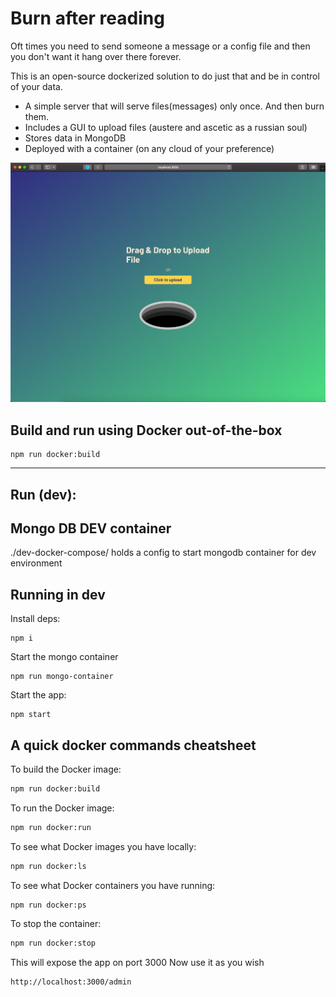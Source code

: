 # Burn after reading
Oft times you need to send someone a message or a config file and then you don't want it hang over there forever.
 
This is an open-source dockerized solution to do just that and be in control of your data.

* A simple server that will serve files(messages) only once. And then burn them.
* Includes a GUI to upload files (austere and ascetic as a russian soul)
* Stores data in MongoDB
* Deployed with a container (on any cloud of your preference)

![Burn after reading interface](screenshot/screenshot.jpg)
## Build and run using Docker out-of-the-box

```
npm run docker:build
```
----
## Run (dev):
## Mongo DB DEV container 
./dev-docker-compose/ holds a config to start mongodb container for dev environment 

## Running in dev
Install deps:
```
npm i
```
Start the mongo container
```
npm run mongo-container
```

Start the app:
```
npm start
```

## A quick docker commands cheatsheet

To build the Docker image:

```bash
npm run docker:build
```

To run the Docker image:

```bash
npm run docker:run
```

To see what Docker images you have locally:

```bash
npm run docker:ls
```
To see what Docker containers you have running:

```bash
npm run docker:ps
```

To stop the container:

```bash
npm run docker:stop
```

This will expose the app on port 3000
Now use it as you wish
```
http://localhost:3000/admin
```